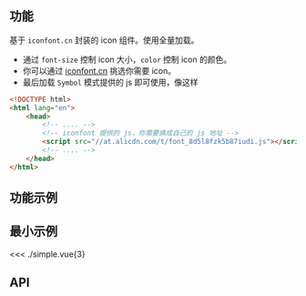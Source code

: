 ## 功能

基于 `iconfont.cn` 封装的 icon 组件。使用全量加载。
- 通过 `font-size` 控制 icon 大小，`color` 控制 icon 的颜色。
- 你可以通过 [iconfont.cn](https://iconfont.cn) 挑选你需要 icon。
- 最后加载 `Symbol` 模式提供的 js 即可使用，像这样

```html
<!DOCTYPE html>
<html lang="en">
    <head>
        <!-- .... -->
        <!-- iconfont 提供的 js，你需要换成自己的 js 地址 -->
        <script src="//at.alicdn.com/t/font_8d5l8fzk5b87iudi.js"></script>
        <!-- .... -->
    </head>
</html>
```

## 功能示例

<Example />

## 最小示例

<<< ./simple.vue{3}

## API

<Usage />

<script setup>
import Example from "@/components/svg-icon/docs/example.vue";
import Usage from "@/components/svg-icon/docs/usage.vue";
</script>